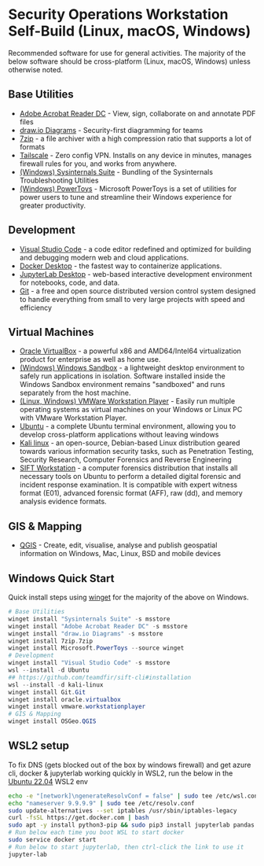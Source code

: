 # Security Operations Workstation Self-Build (Linux, macOS, Windows)
Recommended software for use for general activities. The majority of the below software should be cross-platform (Linux, macOS, Windows) unless otherwise noted.

## Base Utilities
- [Adobe Acrobat Reader DC](https://www.adobe.com/au/acrobat/pdf-reader.html) - View, sign, collaborate on and annotate PDF files
- [draw.io Diagrams](https://www.diagrams.net/) - Security-first diagramming for teams
- [7zip](https://www.7-zip.org/) - a file archiver with a high compression ratio that supports a lot of formats
- [Tailscale](https://tailscale.com/download) - Zero config VPN. Installs on any device in minutes, manages firewall rules for you, and works from anywhere.
- [(Windows) Sysinternals Suite](https://docs.microsoft.com/en-us/sysinternals/downloads/sysinternals-suite) - Bundling of the Sysinternals Troubleshooting Utilities
- [(Windows) PowerToys](https://docs.microsoft.com/en-us/windows/powertoys/) - Microsoft PowerToys is a set of utilities for power users to tune and streamline their Windows experience for greater productivity.

## Development
- [Visual Studio Code](https://code.visualstudio.com) - a code editor redefined and optimized for building and debugging modern web and cloud applications.
- [Docker Desktop](https://www.docker.com/products/docker-desktop/) - the fastest way to containerize applications.
- [JupyterLab Desktop](https://github.com/jupyterlab/jupyterlab-desktop) - web-based interactive development environment for notebooks, code, and data.
- [Git](https://git-scm.com/) - a free and open source distributed version control system designed to handle everything from small to very large projects with speed and efficiency

## Virtual Machines
- [Oracle VirtualBox](https://www.virtualbox.org/) - a powerful x86 and AMD64/Intel64 virtualization product for enterprise as well as home use.
- [(Windows) Windows Sandbox](https://docs.microsoft.com/en-us/windows/security/threat-protection/windows-sandbox/windows-sandbox-overview) - a lightweight desktop environment to safely run applications in isolation. Software installed inside the Windows Sandbox environment remains "sandboxed" and runs separately from the host machine.
- [(Linux, Windows) VMWare Workstation Player](https://www.vmware.com/au/products/workstation-player.html) - Easily run multiple operating systems as virtual machines on your Windows or Linux PC with VMware Workstation Player.
- [Ubuntu](https://ubuntu.com/tutorials/install-ubuntu-on-wsl2-on-windows-11-with-gui-support#1-overview) - a complete Ubuntu terminal environment, allowing you to develop cross-platform applications without leaving windows
- [Kali linux](https://www.kali.org/docs/wsl/win-kex/#install-win-kex) - an open-source, Debian-based Linux distribution geared towards various information security tasks, such as Penetration Testing, Security Research, Computer Forensics and Reverse Engineering
- [SIFT Workstation](https://www.sans.org/tools/sift-workstation/) - a computer forensics distribution that installs all necessary tools on Ubuntu to perform a detailed digital forensic and incident response examination. It is compatible with expert witness format (E01), advanced forensic format (AFF), raw (dd), and memory analysis evidence formats.

## GIS & Mapping
- [QGIS](https://www.qgis.org/en/site/) - Create, edit, visualise, analyse and publish geospatial information on Windows, Mac, Linux, BSD and mobile devices

## Windows Quick Start
Quick install steps using [winget](https://docs.microsoft.com/en-us/windows/package-manager/winget/) for the majority of the above on Windows.

```powershell
# Base Utilities
winget install "Sysinternals Suite" -s msstore
winget install "Adobe Acrobat Reader DC" -s msstore
winget install "draw.io Diagrams" -s msstore
winget install 7zip.7zip
winget install Microsoft.PowerToys --source winget
# Development
winget install "Visual Studio Code" -s msstore
wsl --install -d Ubuntu
## https://github.com/teamdfir/sift-cli#installation
wsl --install -d kali-linux
winget install Git.Git
winget install oracle.virtualbox
winget install vmware.workstationplayer
# GIS & Mapping
winget install OSGeo.QGIS
```

## WSL2 setup
To fix DNS (gets blocked out of the box by windows firewall) and get azure cli, docker & jupyterlab working quickly in WSL2, run the below in the [Ubuntu 22.04](https://apps.microsoft.com/store/detail/ubuntu-22041-lts/9PN20MSR04DW) WSL2 env
```bash
echo -e "[network]\ngenerateResolvConf = false" | sudo tee /etc/wsl.conf
echo "nameserver 9.9.9.9" | sudo tee /etc/resolv.conf
sudo update-alternatives --set iptables /usr/sbin/iptables-legacy
curl -fsSL https://get.docker.com | bash
sudo apt -y install python3-pip && sudo pip3 install jupyterlab pandas matplotlib azure-cli
# Run below each time you boot WSL to start docker
sudo service docker start
# Run below to start jupyterlab, then ctrl-click the link to use it
jupyter-lab
```
